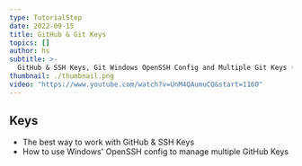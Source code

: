 ```yaml
---
type: TutorialStep
date: 2022-09-15
title: GitHub & Git Keys
topics: []
author: hs
subtitle: >-
  GitHub & SSH Keys, Git Windows OpenSSH Config and Multiple Git Keys (Personal/Work).
thumbnail: ./thumbnail.png
video: "https://www.youtube.com/watch?v=UnM4QAumuCQ&start=1160"
---
```


## Keys

- The best way to work with GitHub & SSH Keys
- How to use Windows' OpenSSH config to manage multiple GitHub Keys
